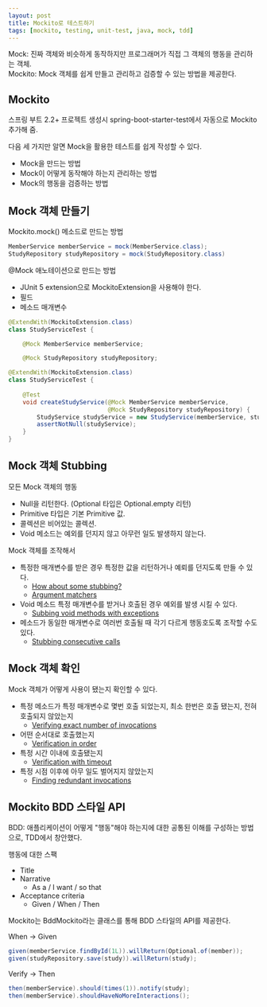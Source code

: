 ```yaml
---
layout: post
title: Mockito로 테스트하기
tags: [mockito, testing, unit-test, java, mock, tdd]
---
```


Mock: 진짜 객체와 비슷하게 동작하지만 프로그래머가 직접 그 객체의 행동을 관리하는 객체.    
Mockito: Mock 객체를 쉽게 만들고 관리하고 검증할 수 있는 방법을 제공한다.


## Mockito
스프링 부트 2.2+ 프로젝트 생성시 spring-boot-starter-test에서 자동으로 Mockito 추가해 줌.   

다음 세 가지만 알면 Mock을 활용한 테스트를 쉽게 작성할 수 있다.
  - Mock을 만드는 방법
  - Mock이 어떻게 동작해야 하는지 관리하는 방법
  - Mock의 행동을 검증하는 방법


## Mock 객체 만들기

Mockito.mock() 메소드로 만드는 방법
~~~java
MemberService memberService = mock(MemberService.class);
StudyRepository studyRepository = mock(StudyRepository.class)
~~~

@Mock 애노테이션으로 만드는 방법
 - JUnit 5 extension으로 MockitoExtension을 사용해야 한다.
 - 필드
 - 메소드 매개변수

~~~Java
@ExtendWith(MockitoExtension.class)
class StudyServiceTest {

    @Mock MemberService memberService;

    @Mock StudyRepository studyRepository;
~~~

~~~java
@ExtendWith(MockitoExtension.class)
class StudyServiceTest {
    
    @Test
    void createStudyService(@Mock MemberService memberService,
                            @Mock StudyRepository studyRepository) {
        StudyService studyService = new StudyService(memberService, studyRepository);
        assertNotNull(studyService);
    }
}
~~~

## Mock 객체 Stubbing

모든 Mock 객체의 행동
- Null을 리턴한다. (Optional 타입은 Optional.empty 리턴)
- Primitive 타입은 기본 Primitive 값.
- 콜렉션은 비어있는 콜렉션.
- Void 메소드는 예외를 던지지 않고 아무런 일도 발생하지 않는다.

Mock 객체를 조작해서
- 특정한 매개변수를 받은 경우 특정한 값을 리턴하거나 예뢰를 던지도록 만들 수 있다.
  - [How about some stubbing?](https://javadoc.io/doc/org.mockito/mockito-core/latest/org/mockito/Mockito.html#2)
  - [Argument matchers](https://javadoc.io/doc/org.mockito/mockito-core/latest/org/mockito/Mockito.html#3)
- Void 메소드 특정 매개변수를 받거나 호출된 경우 예외를 발생 시킬 수 있다.
  - [Subbing void methods with exceptions](https://javadoc.io/doc/org.mockito/mockito-core/latest/org/mockito/Mockito.html#5)
- 메소드가 동일한 매개변수로 여러번 호출될 때 각기 다르게 행동호도록 조작할 수도 있다.
  - [Stubbing consecutive calls](https://javadoc.io/doc/org.mockito/mockito-core/latest/org/mockito/Mockito.html#10)


## Mock 객체 확인
Mock 객체가 어떻게 사용이 됐는지 확인할 수 있다.
- 특정 메소드가 특정 매개변수로 몇번 호출 되었는지, 최소 한번은 호출 됐는지, 전혀 호출되지 않았는지
  - [Verifying exact number of invocations](https://javadoc.io/doc/org.mockito/mockito-core/latest/org/mockito/Mockito.html#exact_verification)
- 어떤 순서대로 호출했는지
  - [Verification in order](https://javadoc.io/doc/org.mockito/mockito-core/latest/org/mockito/Mockito.html#in_order_verification)
- 특정 시간 이내에 호출됐는지
  - [Verification with timeout](https://javadoc.io/doc/org.mockito/mockito-core/latest/org/mockito/Mockito.html#verification_timeout)
- 특정 시점 이후에 아무 일도 벌어지지 않았는지
  - [Finding redundant invocations](https://javadoc.io/doc/org.mockito/mockito-core/latest/org/mockito/Mockito.html#finding_redundant_invocations)


## Mockito BDD 스타일 API
BDD: 애플리케이션이 어떻게 "행동"해야 하는지에 대한 공통된 이해를 구성하는 방법으로, TDD에서 창안했다.

행동에 대한 스팩
- Title
- Narrative
  - As a  / I want / so that
- Acceptance criteria
  - Given / When / Then

Mockito는 BddMockito라는 클래스를 통해 BDD 스타일의 API를 제공한다.

When -> Given   
~~~java
given(memberService.findById(1L)).willReturn(Optional.of(member));
given(studyRepository.save(study)).willReturn(study);
~~~

Verify -> Then   
~~~java
then(memberService).should(times(1)).notify(study);
then(memberService).shouldHaveNoMoreInteractions();
~~~

